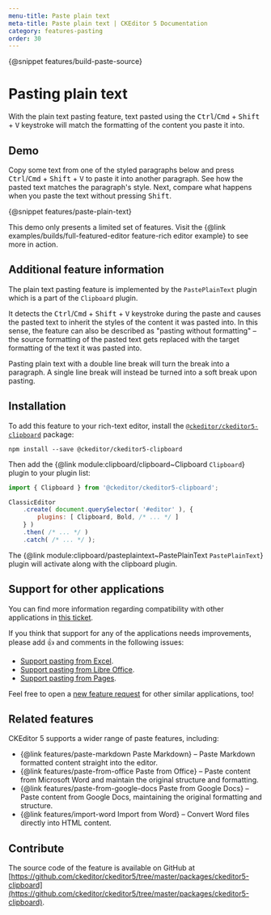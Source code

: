 ```yaml
---
menu-title: Paste plain text
meta-title: Paste plain text | CKEditor 5 Documentation
category: features-pasting
order: 30
---
```


{@snippet features/build-paste-source}

# Pasting plain text

With the plain text pasting feature, text pasted using the <kbd>Ctrl</kbd>/<kbd>Cmd</kbd> + <kbd>Shift</kbd> + <kbd>V</kbd> keystroke will match the formatting of the content you paste it into.

## Demo

Copy some text from one of the styled paragraphs below and press <kbd>Ctrl</kbd>/<kbd>Cmd</kbd> + <kbd>Shift</kbd> + <kbd>V</kbd> to paste it into another paragraph. See how the pasted text matches the paragraph's style. Next, compare what happens when you paste the text without pressing <kbd>Shift</kbd>.

{@snippet features/paste-plain-text}

<info-box info>
	This demo only presents a limited set of features. Visit the {@link examples/builds/full-featured-editor feature-rich editor example} to see more in action.
</info-box>

## Additional feature information

The plain text pasting feature is implemented by the `PastePlainText` plugin which is a part of the `Clipboard` plugin.

It detects the <kbd>Ctrl</kbd>/<kbd>Cmd</kbd> + <kbd>Shift</kbd> + <kbd>V</kbd> keystroke during the paste and causes the pasted text to inherit the styles of the content it was pasted into. In this sense, the feature can also be described as "pasting without formatting" &ndash; the source formatting of the pasted text gets replaced with the target formatting of the text it was pasted into.

Pasting plain text with a double line break will turn the break into a paragraph. A single line break will instead be turned into a soft break upon pasting.

## Installation

To add this feature to your rich-text editor, install the [`@ckeditor/ckeditor5-clipboard`](https://www.npmjs.com/package/@ckeditor/ckeditor5-clipboard) package:

```
npm install --save @ckeditor/ckeditor5-clipboard
```

Then add the {@link module:clipboard/clipboard~Clipboard `Clipboard`} plugin to your plugin list:

```js
import { Clipboard } from '@ckeditor/ckeditor5-clipboard';

ClassicEditor
	.create( document.querySelector( '#editor' ), {
		plugins: [ Clipboard, Bold, /* ... */ ]
	} )
	.then( /* ... */ )
	.catch( /* ... */ );
```

The {@link module:clipboard/pasteplaintext~PastePlainText `PastePlainText`} plugin will activate along with the clipboard plugin.

## Support for other applications

You can find more information regarding compatibility with other applications in [this ticket](https://github.com/ckeditor/ckeditor5/issues/1184#issuecomment-409828069).

If you think that support for any of the applications needs improvements, please add 👍  and comments in the following issues:

* [Support pasting from Excel](https://github.com/ckeditor/ckeditor5/issues/2513).
* [Support pasting from Libre Office](https://github.com/ckeditor/ckeditor5/issues/2520).
* [Support pasting from Pages](https://github.com/ckeditor/ckeditor5/issues/2527).

Feel free to open a [new feature request](https://github.com/ckeditor/ckeditor5/issues/new/choose) for other similar applications, too!

## Related features

CKEditor&nbsp;5 supports a wider range of paste features, including:
* {@link features/paste-markdown Paste Markdown} &ndash; Paste Markdown formatted content straight into the editor.
* {@link features/paste-from-office Paste from Office} &ndash; Paste content from Microsoft Word and maintain the original structure and formatting.
* {@link features/paste-from-google-docs Paste from Google Docs} &ndash; Paste content from Google Docs, maintaining the original formatting and structure.
* {@link features/import-word Import from Word} &ndash; Convert Word files directly into HTML content.

## Contribute

The source code of the feature is available on GitHub at [https://github.com/ckeditor/ckeditor5/tree/master/packages/ckeditor5-clipboard](https://github.com/ckeditor/ckeditor5/tree/master/packages/ckeditor5-clipboard).
